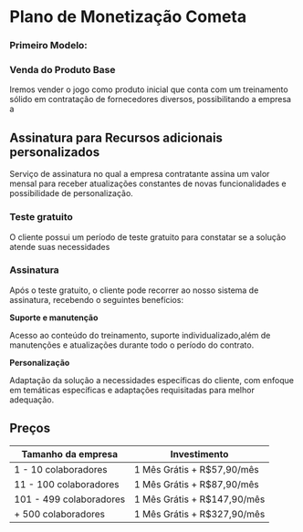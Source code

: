 # Plano de Monetização Cometa

### Primeiro Modelo:

### Venda do Produto Base

Iremos vender o jogo como produto inicial que conta com um treinamento sólido em contratação de fornecedores diversos, possibilitando a empresa a

## Assinatura para Recursos adicionais personalizados

Serviço de assinatura no qual a empresa contratante assina um valor mensal para receber atualizações constantes de novas funcionalidades e possibilidade de personalização.

### Teste gratuito

O cliente possui um período de teste gratuito para constatar se a solução atende suas necessidades

### Assinatura

Após o teste gratuito, o cliente pode recorrer ao nosso sistema de assinatura, recebendo o seguintes benefícios:

**Suporte e manutenção**

Acesso ao conteúdo do treinamento, suporte individualizado,além de manutenções e atualizações durante todo o período do contrato.

**Personalização**

Adaptação da solução a necessidades específicas do cliente, com enfoque em temáticas específicas e adaptações requisitadas para melhor adequação.

## Preços

| Tamanho da empresa      | Investimento                |
| ----------------------- | --------------------------- |
| 1 - 10 colaboradores    | 1 Mês Grátis + R$57,90/mês  |
| 11 - 100 colaboradores  | 1 Mês Grátis + R$87,90/mês  |
| 101 - 499 colaboradores | 1 Mês Grátis + R$147,90/mês |
| + 500 colaboradores     | 1 Mês Grátis + R$327,90/mês |
